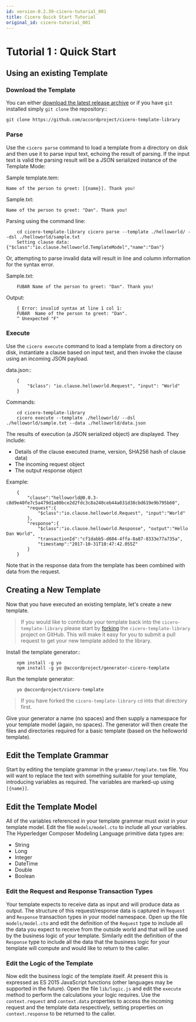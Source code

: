 ```yaml
---
id: version-0.2.39-cicero-tutorial_001
title: Cicero Quick Start Tutorial
original_id: cicero-tutorial_001
---
```


# Tutorial 1 : Quick Start

## Using an existing Template

### Download the Template

You can either [download the latest release archive](https://github.com/accordproject/cicero-template-library/releases) or if you have `git`
installed simply `git clone` the repository::

    git clone https://github.com/accordproject/cicero-template-library

### Parse 

Use the `cicero parse` command to load a template from a directory on disk and then use
it to parse input text, echoing the result of parsing. If the input text is valid the parsing
result will be a JSON serialized instance of the Template Mode:

Sample template.tem:

    Name of the person to greet: [{name}]. Thank you!

Sample.txt:

    Name of the person to greet: "Dan". Thank you!

Parsing using the command line:

```
    cd cicero-template-library cicero parse --template ./helloworld/ --dsl ./helloworld/sample.txt
    Setting clause data: {"$class":"io.clause.helloworld.TemplateModel","name":"Dan"}
```

Or, attempting to parse invalid data will result in line and column information for the syntax
error.

Sample.txt:

```
    FUBAR Name of the person to greet: "Dan". Thank you!
```

Output:

```
    { Error: invalid syntax at line 1 col 1:
    FUBAR  Name of the person to greet: "Dan". 
    ^ Unexpected "F"
```

### Execute

Use the ``cicero execute`` command to load a template from a directory on disk,
instantiate a clause based on input text, and then invoke the clause using an incoming JSON
payload.

data.json::

```
    {
        "$class": "io.clause.helloworld.Request", "input": "World"
    }
```

Commands:

```
    cd cicero-template-library 
    cicero execute --template ./helloworld/ --dsl ./helloworld/sample.txt --data ./helloworld/data.json
```

The results of execution (a JSON serialized object) are displayed. They include: 

* Details of the clause executed (name, version, SHA256 hash of clause data)
* The incoming request object 
* The output response object

Example:

```
    {
        "clause":"helloworld@0.0.3-c8d9e40fe7c5a479d1a80bce2d2fdc3c8a240ceb44a031d38cbd619e9b795b60",
        "request":{
            "$class":"io.clause.helloworld.Request", "input":"World"
        }, 
        "response":{
            "$class":"io.clause.helloworld.Response", "output":"Hello Dan World",
            "transactionId":"cf1dabb5-d604-4ffa-8a87-8333e77a735a",
            "timestamp":"2017-10-31T10:47:42.055Z"
        }
    }
```

Note that in the response data from the template has been combined with data from the request.

## Creating a New Template

Now that you have executed an existing template, let's create a new template. 

> If you would like to contribute your template back into the `cicero-template-library` please start by [forking](https://help.github.com/articles/fork-a-repo/) the `cicero-template-library` project on GitHub. This will make it easy for you to submit a pull request to get your new template added to the library.

Install the template generator::

```
    npm install -g yo 
    npm install -g yo @accordproject/generator-cicero-template
```

Run the template generator:

```
    yo @accordproject/cicero-template
```

> If you have forked the `cicero-template-library` `cd` into that directory first.

Give your generator a name (no spaces) and then supply a namespace for your template model (again,
no spaces). The generator will then create the files and directories required for a basic template
(based on the helloworld template).

## Edit the Template Grammar

Start by editing the template grammar in the `grammar/template.tem` file. You will want to replace
the text with something suitable for your template, introducing variables as required. The
variables are marked-up using `[{name}]`.

## Edit the Template Model

All of the variables referenced in your template grammar must exist in your template model. Edit
the file `models/model.cto` to include all your variables. The Hyperledger Composer Modeling Language primitive data types
are:

- String 
- Long 
- Integer 
- DateTime 
- Double 
- Boolean

### Edit the Request and Response Transaction Types

Your template expects to receive data as input and will produce data as output. The structure of
this request/response data is captured in `Request` and `Response` transaction types in your model
namespace. Open up the file `models/model.cto` and edit the definition of the `Request` type to
include all the data you expect to receive from the outside world and that will be used by the
business logic of your template. Similarly edit the definition of the `Response` type to include
all the data that the business logic for your template will compute and would like to return to the
caller.

### Edit the Logic of the Template

Now edit the business logic of the template itself. At present this is expressed as ES 2015
JavaScript functions (other languages may be supported in the future). Open the file `lib/logic.js`
and edit the `execute` method to perform the calculations your logic requires. Use the
`context.request` and `context.data` properties to access the incoming request and the template
data respectively, setting properties on `context.response` to be returned to the caller.